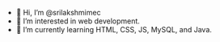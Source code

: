 - 👋 Hi, I’m @srilakshmimec
- 👀 I’m interested in web development.
- 🌱 I’m currently learning HTML, CSS, JS, MySQL, and Java.
